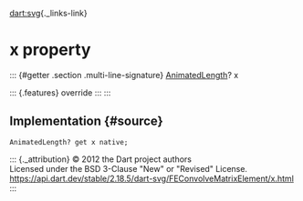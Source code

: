 [dart:svg](../../dart-svg/dart-svg-library){._links-link}

x property
==========

::: {#getter .section .multi-line-signature}
[AnimatedLength](../animatedlength-class)? x

::: {.features}
override
:::
:::

Implementation {#source}
--------------

``` {.language-dart data-language="dart"}
AnimatedLength? get x native;
```

::: {._attribution}
© 2012 the Dart project authors\
Licensed under the BSD 3-Clause \"New\" or \"Revised\" License.\
<https://api.dart.dev/stable/2.18.5/dart-svg/FEConvolveMatrixElement/x.html>
:::
